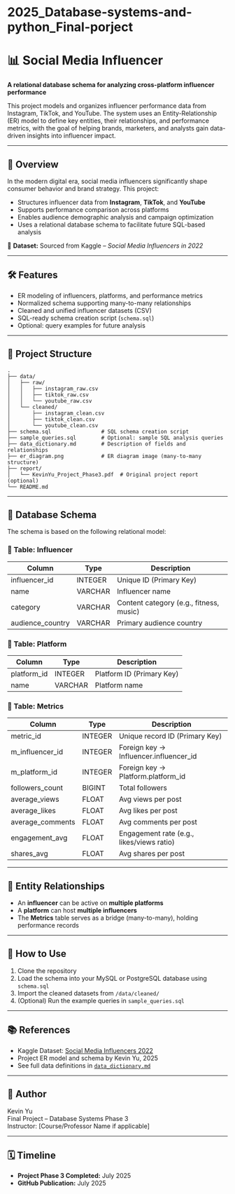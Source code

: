 # 2025_Database-systems-and-python_Final-porject
# 📊 Social Media Influencer
**A relational database schema for analyzing cross-platform influencer performance**

This project models and organizes influencer performance data from Instagram, TikTok, and YouTube. The system uses an Entity-Relationship (ER) model to define key entities, their relationships, and performance metrics, with the goal of helping brands, marketers, and analysts gain data-driven insights into influencer impact.

---

## 📌 Overview

In the modern digital era, social media influencers significantly shape consumer behavior and brand strategy. This project:

- Structures influencer data from **Instagram**, **TikTok**, and **YouTube**
- Supports performance comparison across platforms
- Enables audience demographic analysis and campaign optimization
- Uses a relational database schema to facilitate future SQL-based analysis

📁 **Dataset:** Sourced from Kaggle – *Social Media Influencers in 2022*

---

## 🛠️ Features

- ER modeling of influencers, platforms, and performance metrics
- Normalized schema supporting many-to-many relationships
- Cleaned and unified influencer datasets (CSV)
- SQL-ready schema creation script (`schema.sql`)
- Optional: query examples for future analysis

---

## 📂 Project Structure

```text
.
├── data/
│   ├── raw/
│   │   ├── instagram_raw.csv
│   │   ├── tiktok_raw.csv
│   │   └── youtube_raw.csv
│   └── cleaned/
│       ├── instagram_clean.csv
│       ├── tiktok_clean.csv
│       └── youtube_clean.csv
├── schema.sql                # SQL schema creation script
├── sample_queries.sql        # Optional: sample SQL analysis queries
├── data_dictionary.md        # Description of fields and relationships
├── er_diagram.png            # ER diagram image (many-to-many structure)
├── report/
│   └── KevinYu_Project_Phase3.pdf  # Original project report (optional)
└── README.md
```

---

## 🧱 Database Schema

The schema is based on the following relational model:

### 📁 Table: Influencer
| Column             | Type         | Description                              |
|--------------------|--------------|------------------------------------------|
| influencer_id      | INTEGER      | Unique ID (Primary Key)                  |
| name               | VARCHAR      | Influencer name                          |
| category           | VARCHAR      | Content category (e.g., fitness, music)  |
| audience_country   | VARCHAR      | Primary audience country                 |

### 📁 Table: Platform
| Column             | Type         | Description              |
|--------------------|--------------|--------------------------|
| platform_id        | INTEGER      | Platform ID (Primary Key)|
| name               | VARCHAR      | Platform name            |

### 📁 Table: Metrics
| Column             | Type         | Description                                |
|--------------------|--------------|--------------------------------------------|
| metric_id          | INTEGER      | Unique record ID (Primary Key)             |
| m_influencer_id    | INTEGER      | Foreign key → Influencer.influencer_id     |
| m_platform_id      | INTEGER      | Foreign key → Platform.platform_id         |
| followers_count    | BIGINT       | Total followers                            |
| average_views      | FLOAT        | Avg views per post                         |
| average_likes      | FLOAT        | Avg likes per post                         |
| average_comments   | FLOAT        | Avg comments per post                      |
| engagement_avg     | FLOAT        | Engagement rate (e.g., likes/views ratio)  |
| shares_avg         | FLOAT        | Avg shares per post                        |

---

## 🔗 Entity Relationships

- An **influencer** can be active on **multiple platforms**
- A **platform** can host **multiple influencers**
- The **Metrics** table serves as a bridge (many-to-many), holding performance records

---

## 🚀 How to Use

1. Clone the repository
2. Load the schema into your MySQL or PostgreSQL database using `schema.sql`
3. Import the cleaned datasets from `/data/cleaned/`
4. (Optional) Run the example queries in `sample_queries.sql`

---

## 📚 References

- Kaggle Dataset: [Social Media Influencers 2022](https://www.kaggle.com/datasets)
- Project ER model and schema by Kevin Yu, 2025
- See full data definitions in [`data_dictionary.md`](./data_dictionary.md)

---

## 👤 Author

Kevin Yu  
Final Project – Database Systems Phase 3  
Instructor: [Course/Professor Name if applicable]

---

## 🗓️ Timeline

- **Project Phase 3 Completed:** July 2025  
- **GitHub Publication:** July 2025
